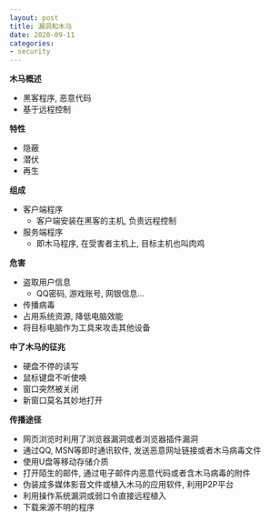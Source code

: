```yaml
---
layout: post
title: 漏洞和木马
date: 2020-09-11
categories:
- security
---
```

**木马概述**

* 黑客程序, 恶意代码
* 基于远程控制

**特性**

* 隐蔽
* 潜伏
* 再生

**组成**

* 客户端程序
  * 客户端安装在黑客的主机, 负责远程控制
* 服务端程序
  * 即木马程序, 在受害者主机上, 目标主机也叫肉鸡

**危害**

* 盗取用户信息
  * QQ密码, 游戏账号, 网银信息...
* 传播病毒
* 占用系统资源, 降低电脑效能
* 将目标电脑作为工具来攻击其他设备

**中了木马的征兆**

* 硬盘不停的读写
* 鼠标键盘不听使唤
* 窗口突然被关闭
* 新窗口莫名其妙地打开

**传播途径**

* 网页浏览时利用了浏览器漏洞或者浏览器插件漏洞
* 通过QQ, MSN等即时通讯软件, 发送恶意网址链接或者木马病毒文件
* 使用U盘等移动存储介质
* 打开陌生的邮件, 通过电子邮件内恶意代码或者含木马病毒的附件
* 伪装成多媒体影音文件或植入木马的应用软件, 利用P2P平台
* 利用操作系统漏洞或弱口令直接远程植入
* 下载来源不明的程序
